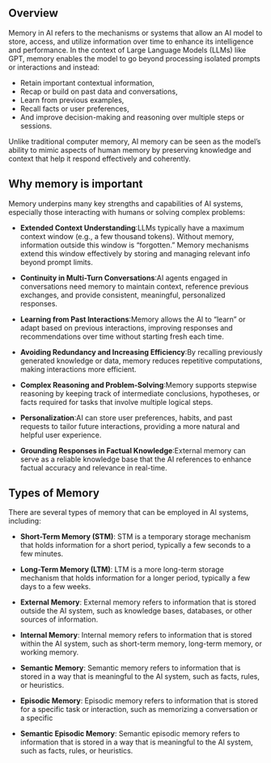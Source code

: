 ## Overview

Memory in AI refers to the mechanisms or systems that allow an AI model to store, access, and utilize information over time to enhance its intelligence and performance. In the context of Large Language Models (LLMs) like GPT, memory enables the model to go beyond processing isolated prompts or interactions and instead:

- Retain important contextual information,
- Recap or build on past data and conversations,
- Learn from previous examples,
- Recall facts or user preferences,
- And improve decision-making and reasoning over multiple steps or sessions.

Unlike traditional computer memory, AI memory can be seen as the model’s ability to mimic aspects of human memory by preserving knowledge and context that help it respond effectively and coherently.

## Why memory is important

Memory underpins many key strengths and capabilities of AI systems, especially those interacting with humans or solving complex problems:

- **Extended Context Understanding**:LLMs typically have a maximum context window (e.g., a few thousand tokens). Without memory, information outside this window is “forgotten.” Memory mechanisms extend this window effectively by storing and managing relevant info beyond prompt limits.

- **Continuity in Multi-Turn Conversations**:AI agents engaged in conversations need memory to maintain context, reference previous exchanges, and provide consistent, meaningful, personalized responses.

- **Learning from Past Interactions**:Memory allows the AI to “learn” or adapt based on previous interactions, improving responses and recommendations over time without starting fresh each time.
- **Avoiding Redundancy and Increasing Efficiency**:By recalling previously generated knowledge or data, memory reduces repetitive computations, making interactions more efficient.
- **Complex Reasoning and Problem-Solving**:Memory supports stepwise reasoning by keeping track of intermediate conclusions, hypotheses, or facts required for tasks that involve multiple logical steps.

- **Personalization**:AI can store user preferences, habits, and past requests to tailor future interactions, providing a more natural and helpful user experience.
- **Grounding Responses in Factual Knowledge**:External memory can serve as a reliable knowledge base that the AI references to enhance factual accuracy and relevance in real-time.

## Types of Memory

There are several types of memory that can be employed in AI systems, including:

- **Short-Term Memory (STM)**: STM is a temporary storage mechanism that holds information for a short period, typically a few seconds to a few minutes.

- **Long-Term Memory (LTM)**: LTM is a more long-term storage mechanism that holds information for a longer period, typically a few days to a few weeks.

- **External Memory**: External memory refers to information that is stored outside the AI system, such as knowledge bases, databases, or other sources of information.

- **Internal Memory**: Internal memory refers to information that is stored within the AI system, such as short-term memory, long-term memory, or working memory.

- **Semantic Memory**: Semantic memory refers to information that is stored in a way that is meaningful to the AI system, such as facts, rules, or heuristics.

- **Episodic Memory**: Episodic memory refers to information that is stored for a specific task or interaction, such as memorizing a conversation or a specific

- **Semantic Episodic Memory**: Semantic episodic memory refers to information that is stored in a way that is meaningful to the AI system, such as facts, rules, or heuristics.
